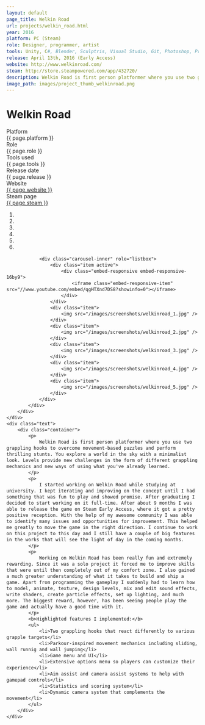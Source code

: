 ```yaml
---
layout: default
page_title: Welkin Road
url: projects/welkin_road.html
year: 2016
platform: PC (Steam)
role: Designer, programmer, artist
tools: Unity, C#, Blender, Sculptris, Visual Studio, Git, Photoshop, Premiere
release: April 13th, 2016 (Early Access)
website: http://www.welkinroad.com/
steam: http://store.steampowered.com/app/432720/
description: Welkin Road is first person platformer where you use two grappling hooks to overcome movement-based puzzles.
image_path: images/project_thumb_welkinroad.png
---
```

<div class="project-page">
	<div class="description">
		<div class="container">
			<h1>Welkin Road</h1>
			<div class="row detail">
				<div class="col-md-6 first">Platform</div>
				<div class="col-md-6 second">{{ page.platform }}</div>
			</div>
			<div class="row detail">
				<div class="col-md-6 first">Role</div>
				<div class="col-md-6 second">{{ page.role }}</div>
			</div>
			<div class="row detail">
				<div class="col-md-6 first">Tools used</div>
				<div class="col-md-6 second">{{ page.tools }}</div>
			</div>
			<div class="row detail">
				<div class="col-md-6 first">Release date</div>
				<div class="col-md-6 second">{{ page.release }}</div>
			</div>
			<div class="row detail">
				<div class="col-md-6 first">Website</div>
				<div class="col-md-6 second"><a href="{{ page.website }}">{{ page.website }}</a></div>
			</div>
			<div class="row detail last">
				<div class="col-md-6 first">Steam page</div>
				<div class="col-md-6 second"><a href="{{ page.steam }}">{{ page.steam }}</a></div>
			</div>
		</div>
	</div>
	<div class="media">
		<div class="container">
			<div id="carousel-example-generic" class="carousel slide" data-ride="carousel" data-interval="false">
				<ol class="carousel-indicators">
					<li data-target="#carousel-example-generic" data-slide-to="0" class="active"></li>
					<li data-target="#carousel-example-generic" data-slide-to="1"></li>
					<li data-target="#carousel-example-generic" data-slide-to="2"></li>
					<li data-target="#carousel-example-generic" data-slide-to="3"></li>
					<li data-target="#carousel-example-generic" data-slide-to="4"></li>
					<li data-target="#carousel-example-generic" data-slide-to="5"></li>
				</ol>

				<div class="carousel-inner" role="listbox">
					<div class="item active">
						<div class="embed-responsive embed-responsive-16by9">
							<iframe class="embed-responsive-item" src="//www.youtube.com/embed/qgHTXnd7DS8?showinfo=0"></iframe>
						</div>
					</div>
					<div class="item">
						<img src="/images/screenshots/welkinroad_1.jpg" />
					</div>
					<div class="item">
						<img src="/images/screenshots/welkinroad_2.jpg" />
					</div>
					<div class="item">
						<img src="/images/screenshots/welkinroad_3.jpg" />
					</div>
					<div class="item">
						<img src="/images/screenshots/welkinroad_4.jpg" />
					</div>
					<div class="item">
						<img src="/images/screenshots/welkinroad_5.jpg" />
					</div>
				</div>
			</div>
		</div>
	</div>
	<div class="text">
		<div class="container">
			<p>
				Welkin Road is first person platformer where you use two grappling hooks to overcome movement-based puzzles and perform thrilling stunts. You explore a world in the sky with a minimalist look. Levels provide new challenges in the form of different grappling mechanics and new ways of using what you've already learned.
			</p>
			<p>
				I started working on Welkin Road while studying at university. I kept iterating and improving on the concept until I had something that was fun to play and showed promise. After graduating I decided to start working on it full-time. After about 9 months I was able to release the game on Steam Early Access, where it got a pretty positive reception. With the help of my awesome community I was able to identify many issues and opportunities for improvement. This helped me greatly to move the game in the right direction. I continue to work on this project to this day and I still have a couple of big features in the works that will see the light of day in the coming months.
			</p>
			<p>
				Working on Welkin Road has been really fun and extremely rewarding. Since it was a solo project it forced me to improve skills that were until then completely out of my comfort zone. I also gained a much greater understanding of what it takes to build and ship a game. Apart from programming the gameplay I suddenly had to learn how to model, animate, texture, design levels, mix and edit sound effects, write shaders, create particle effects, set up lighting, and much more. The biggest reward, however, has been seeing people play the game and actually have a good time with it.
			</p>
			<b>Highlighted features I implemented:</b>
			<ul>
				<li>Two grappling hooks that react differently to various grapple targets</li>
				<li>Parkour-inspired movement mechanics including sliding, wall runnig and wall jumping</li>
				<li>Game menu and UI</li>
				<li>Extensive options menu so players can customize their experience</li>
				<li>Aim assist and camera assist systems to help with gamepad controls</li>
				<li>Statistics and scoring system</li>
				<li>Dynamic camera system that complements the movement</li>
			</ul>
		</div>
	</div>
</div>